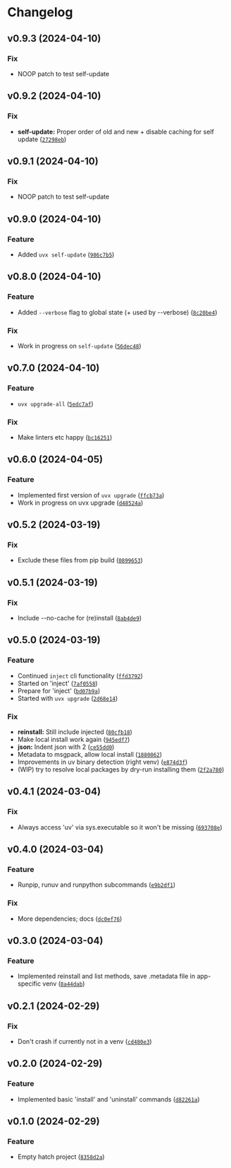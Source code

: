 # Changelog

<!--next-version-placeholder-->

## v0.9.3 (2024-04-10)

### Fix

* NOOP patch to test self-update

## v0.9.2 (2024-04-10)

### Fix

* **self-update:** Proper order of old and new + disable caching for self update ([`27298eb`](https://github.com/robinvandernoord/uvx/commit/27298ebfee768c163b6b63db84bd0e5af1fb4f4b))

## v0.9.1 (2024-04-10)

### Fix

* NOOP patch to test self-update

## v0.9.0 (2024-04-10)

### Feature

* Added `uvx self-update` ([`986c7b5`](https://github.com/robinvandernoord/uvx/commit/986c7b55fda215ff877e256e5c88b2f4c3882245))

## v0.8.0 (2024-04-10)

### Feature

* Added `--verbose` flag to global state (+ used by --verbose) ([`8c20be4`](https://github.com/robinvandernoord/uvx/commit/8c20be4c82a8ecd8abe9d7e8615c3da28304c8b4))

### Fix

* Work in progress on `self-update` ([`56dec48`](https://github.com/robinvandernoord/uvx/commit/56dec48a0abb7b32efab5e4e10a034e383b36eb9))

## v0.7.0 (2024-04-10)

### Feature

* `uvx upgrade-all` ([`5edc7af`](https://github.com/robinvandernoord/uvx/commit/5edc7afeda4bb544b346f962a730f66c6b92dbf8))

### Fix

* Make linters etc happy ([`bc16251`](https://github.com/robinvandernoord/uvx/commit/bc16251ac58221131f1192ea78fc95f80650421f))

## v0.6.0 (2024-04-05)

### Feature

* Implemented  first version of `uvx upgrade` ([`ffcb73a`](https://github.com/robinvandernoord/uvx/commit/ffcb73ad928f089ef3c0c3705b00fc04c840c9ff))
* Work in progress on uvx upgrade ([`d48524a`](https://github.com/robinvandernoord/uvx/commit/d48524adf5a9a08ae4d4b8485789ff33e937f278))

## v0.5.2 (2024-03-19)

### Fix

* Exclude these files from pip build ([`0899653`](https://github.com/robinvandernoord/uvx/commit/08996536a64b78680d2cf8e452ee3e871a610464))

## v0.5.1 (2024-03-19)

### Fix

* Include --no-cache for (re)install ([`8ab4de9`](https://github.com/robinvandernoord/uvx/commit/8ab4de9487d7eac7e68632805c8b42190bc2c0a5))

## v0.5.0 (2024-03-19)

### Feature

* Continued `inject` cli functionality ([`ffd3792`](https://github.com/robinvandernoord/uvx/commit/ffd37920eec3f73afe5c2456904cfe590c004615))
* Started on 'inject' ([`7af0558`](https://github.com/robinvandernoord/uvx/commit/7af05585ddf711217a8213013cbcb67c4caa0f00))
* Prepare for 'inject' ([`bd07b9a`](https://github.com/robinvandernoord/uvx/commit/bd07b9a15f278bda0bed119bfe7bb4fec8e60b32))
* Started with `uvx upgrade` ([`2d68e14`](https://github.com/robinvandernoord/uvx/commit/2d68e14e5677ffcaf8ce1db6ebfa55d00dd0077f))

### Fix

* **reinstall:** Still include injected ([`80cfb18`](https://github.com/robinvandernoord/uvx/commit/80cfb1865b6de9c4b34b9eae3eb627136431858a))
* Make local install work again ([`945edf7`](https://github.com/robinvandernoord/uvx/commit/945edf7d3e7e5b996596c891871b9e9816e2151a))
* **json:** Indent json with 2 ([`ce55dd0`](https://github.com/robinvandernoord/uvx/commit/ce55dd01e1003d0f370d66c27177cfbf33f1bb98))
* Metadata to msgpack, allow local install ([`1880062`](https://github.com/robinvandernoord/uvx/commit/18800624ddeeb80946f6022f065628909a8d0a3e))
* Improvements in uv binary detection (right venv) ([`e874d3f`](https://github.com/robinvandernoord/uvx/commit/e874d3fbfa9703c9f0c7b2f500e0e78bddb4b9ce))
* (WIP) try to resolve local packages by dry-run installing them ([`2f2a780`](https://github.com/robinvandernoord/uvx/commit/2f2a78056659cf8c6dcfd287917251e0afcf2431))

## v0.4.1 (2024-03-04)

### Fix

* Always access 'uv' via sys.executable so it won't be missing ([`693708e`](https://github.com/robinvandernoord/uvx/commit/693708ed9a9c25c628dc061cc21da4bf38cc15c0))

## v0.4.0 (2024-03-04)

### Feature

* Runpip, runuv and runpython subcommands ([`e9b2df1`](https://github.com/robinvandernoord/uvx/commit/e9b2df1d93cdb32fe64bbc04f40f5fc06835c59b))

### Fix

* More dependencies; docs ([`dc0ef76`](https://github.com/robinvandernoord/uvx/commit/dc0ef76c7f0087890841e03bd030aad2d2146e87))

## v0.3.0 (2024-03-04)

### Feature

* Implemented reinstall and list methods, save .metadata file in app-specific venv ([`8a44dab`](https://github.com/robinvandernoord/uvx/commit/8a44dabf39ea91765c87bdabe03e5f30460b954e))

## v0.2.1 (2024-02-29)

### Fix

* Don't crash if currently not in a venv ([`cd480e3`](https://github.com/robinvandernoord/uvx/commit/cd480e3d26e61b864976451c4bc849a4fc2110ea))

## v0.2.0 (2024-02-29)

### Feature

* Implemented basic 'install' and 'uninstall' commands ([`d82261a`](https://github.com/robinvandernoord/uvx/commit/d82261a09b69da94e30614d2e017558c330c80a8))

## v0.1.0 (2024-02-29)

### Feature

* Empty hatch project ([`8358d2a`](https://github.com/robinvandernoord/uvx/commit/8358d2a5b7733cfda4a5c655eec0c15d28221bb2))
